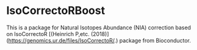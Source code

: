 # IsoCorrectoRBoost
This is a package for Natural Isotopes Abundance (NIA) correction based on IsoCorrectoR [(Heinrich P,etc. (2018)] (https://genomics.ur.de/files/IsoCorrectoR/.) package from Bioconductor. 
